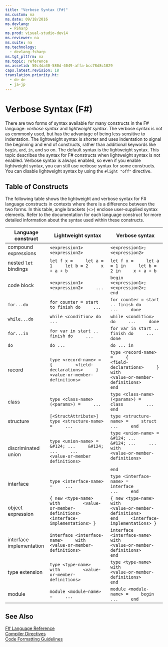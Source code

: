 ```yaml
---
title: "Verbose Syntax (F#)"
ms.custom: na
ms.date: 09/18/2016
ms.devlang: 
  - FSharp
ms.prod: visual-studio-dev14
ms.reviewer: na
ms.suite: na
ms.technology: 
  - devlang-fsharp
ms.tgt_pltfrm: na
ms.topic: reference
ms.assetid: 50c4da30-580d-4049-affa-bcc78d8c1029
caps.latest.revision: 18
translation.priority.ht: 
  - de-de
  - ja-jp
---
```

# Verbose Syntax (F#)
There are two forms of syntax available for many constructs in the F# language: *verbose syntax* and *lightweight syntax*. The verbose syntax is not as commonly used, but has the advantage of being less sensitive to indentation. The lightweight syntax is shorter and uses indentation to signal the beginning and end of constructs, rather than additional keywords like `begin`, `end`, `in`, and so on. The default syntax is the lightweight syntax. This topic describes the syntax for F# constructs when lightweight syntax is not enabled. Verbose syntax is always enabled, so even if you enable lightweight syntax, you can still use verbose syntax for some constructs. You can disable lightweight syntax by using the `#light "off"` directive.  
  
## Table of Constructs  
 The following table shows the lightweight and verbose syntax for F# language constructs in contexts where there is a difference between the two forms. In this table, angle brackets (<>) enclose user-supplied syntax elements. Refer to the documentation for each language construct for more detailed information about the syntax used within these constructs.  
  
|Language construct|Lightweight syntax|Verbose syntax|  
|------------------------|------------------------|--------------------|  
|compound expressions|`<expression1> <expression2>`|`<expression1>; <expression2>`|  
|nested `let` bindings|`let f x =     let a = 1     let b = 2     x + a + b`|`let f x =     let a = 1 in     let b = 2 in     x + a + b`|  
|code block|`<expression1>     <expression2>     ...`|`begin         <expression1>;         <expression2>;     end`|  
|`for...do`|`for counter = start to finish do     ...`|`for counter = start .. finish do     ...     done`|  
|`while...do`|`while <condition> do     ...`|`while <condition> do     ...     done`|  
|`for...in`|`for var in start .. finish do     ...`|`for var in start .. finish do     ...     done`|  
|`do`|`do ...`|`do ... in`|  
|record|`type <record-name> =     {         <field-declarations>     }     <value-or-member-definitions>`|`type <record-name> =     {         <field-declarations>     }     with         <value-or-member-definitions>     end`|  
|class|`type <class-name>(<params>) =     ...`|`type <class-name>(<params>) =     class         ...     end`|  
|structure|`[<StructAttribute>] type <structure-name> =     ...`|`type <structure-name> =     struct         ...     end`|  
|discriminated union|`type <union-name> =     &#124; ...     &#124; ...     ...     <value-or-member definitions>`|`type <union-name> =     &#124; ...     &#124; ...     ...     with          <value-or-member-definitions>`<br /><br /> `end`|  
|interface|`type <interface-name> =     ...`|`type <interface-name> =     interface         ...     end`|  
|object expression|`{ new <type-name>     with         <value-or-member-definitions>     <interface-implementations> }`|`{ new <type-name>     with         <value-or-member-definitions>     end     <interface-implementations> }`|  
|interface implementation|`interface <interface-name>     with         <value-or-member-definitions>`|`interface <interface-name>     with         <value-or-member-definitions>     end`|  
|type extension|`type <type-name>     with         <value-or-member-definitions>`|`type <type-name>     with         <value-or-member-definitions>     end`|  
|module|`module <module-name> =     ...`|`module <module-name> =     begin         ...     end`|  
  
## See Also  
 [F# Language Reference](../Topic/F%23%20Language%20Reference.md)   
 [Compiler Directives](../vs140/Compiler-Directives--F#-.md)   
 [Code Formatting Guidelines](../vs140/Code-Formatting-Guidelines--F#-.md)